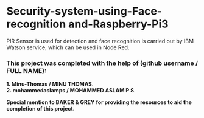 # Security-system-using-Face-recognition and-Raspberry-Pi3
PIR Sensor is used for detection and face recognition is carried out by IBM Watson service, which can be used in Node Red.  

### This project was completed with the help of  (github username / FULL NAME):  
**1. Minu-Thomas / MINU THOMAS**.  
**2. mohammedaslamps / MOHAMMED ASLAM P S**.  
  
  **Special mention to BAKER & GREY for providing the resources to aid the completion of this project.**

